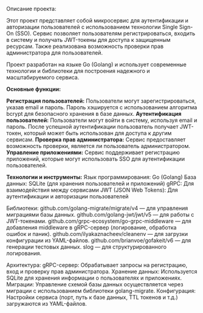 Описание проекта:

Этот проект представляет собой микросервис для аутентификации и авторизации пользователей с использованием технологии Single Sign-On (SSO). Сервис позволяет пользователям регистрироваться, входить в систему и получать JWT-токены для доступа к защищенным ресурсам. Также реализована возможность проверки прав администратора для пользователей.

Проект разработан на языке Go (Golang) и использует современные технологии и библиотеки для построения надежного и масштабируемого сервиса.

**Основные функции:**

**Регистрация пользователей:**
Пользователи могут зарегистрироваться, указав email и пароль.
Пароль хэшируется с использованием алгоритма bcrypt для безопасного хранения в базе данных.
**Аутентификация пользователей:**
Пользователи могут войти в систему, используя email и пароль.
После успешной аутентификации пользователь получает JWT-токен, который может быть использован для доступа к другим сервисам.
**Проверка прав администратора:**
Сервис предоставляет возможность проверки, является ли пользователь администратором.
**Управление приложениями:**
Сервис поддерживает регистрацию приложений, которые могут использовать SSO для аутентификации пользователей.

**Технологии и инструменты:**
Язык программирования: Go (Golang)
База данных: SQLite (для хранения пользователей и приложений)
gRPC: Для взаимодействия между сервисами
JWT (JSON Web Tokens): Для аутентификации и авторизации пользователей

Библиотеки:
github.com/golang-migrate/migrate/v4 — для управления миграциями базы данных.
github.com/golang-jwt/jwt/v5 — для работы с JWT-токенами.
github.com/grpc-ecosystem/go-grpc-middleware — для добавления middleware в gRPC-сервер (логирование, обработка ошибок и паник).
github.com/ilyakaznacheev/cleanenv — для загрузки конфигурации из YAML-файлов.
github.com/brianvoe/gofakeit/v6 — для генерации тестовых данных.
slog — для структурированного логирования.

Архитектура:
gRPC-сервер: Обрабатывает запросы на регистрацию, вход и проверку прав администратора.
Хранение данных: Используется SQLite для хранения информации о пользователях и приложениях.
Миграции: Управление схемой базы данных осуществляется через миграции с использованием библиотеки golang-migrate.
Конфигурация: Настройки сервиса (порт, путь к базе данных, TTL токенов и т.д.) загружаются из YAML-файлов.
